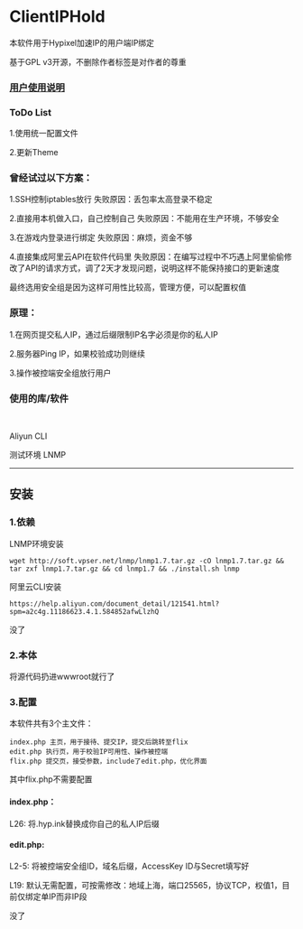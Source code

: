 # ClientIPHold #
本软件用于Hypixel加速IP的用户端IP绑定

基于GPL v3开源，不删除作者标签是对作者的尊重

### [用户使用说明](https://github.com/MikeWu597/ClientIPHold/blob/master/Usage.md) ###

### ToDo List ###

1.使用统一配置文件

2.更新Theme

### 曾经试过以下方案： ###

1.SSH控制iptables放行 失败原因：丢包率太高登录不稳定

2.直接用本机做入口，自己控制自己  失败原因：不能用在生产环境，不够安全

3.在游戏内登录进行绑定  失败原因：麻烦，资金不够

4.直接集成阿里云API在软件代码里  失败原因：在编写过程中不巧遇上阿里偷偷修改了API的请求方式，调了2天才发现问题，说明这样不能保持接口的更新速度

最终选用安全组是因为这样可用性比较高，管理方便，可以配置权值

### 原理： ###

1.在网页提交私人IP，通过后缀限制IP名字必须是你的私人IP

2.服务器Ping IP，如果校验成功则继续

3.操作被控端安全组放行用户
<br>
### 使用的库/软件 ###
<br>

Aliyun CLI

测试环境 LNMP

---
## 安装 ##

### 1.依赖 ###

LNMP环境安装

`wget http://soft.vpser.net/lnmp/lnmp1.7.tar.gz -cO lnmp1.7.tar.gz && tar zxf lnmp1.7.tar.gz && cd lnmp1.7 && ./install.sh lnmp `

阿里云CLI安装

`
https://help.aliyun.com/document_detail/121541.html?spm=a2c4g.11186623.4.1.584852afwLlzhQ
`

没了

### 2.本体 ###

将源代码扔进wwwroot就行了

### 3.配置 ###

本软件共有3个主文件：

```
index.php 主页，用于接待、提交IP，提交后跳转至flix
edit.php 执行页，用于校验IP可用性、操作被控端
flix.php 提交页，接受参数，include了edit.php，优化界面
```

其中flix.php不需要配置

#### index.php： ####

L26: 将.hyp.ink替换成你自己的私人IP后缀

#### edit.php:  ####
L2-5: 将被控端安全组ID，域名后缀，AccessKey ID与Secret填写好

L19: 默认无需配置，可按需修改：地域上海，端口25565，协议TCP，权值1，目前仅绑定单IP而非IP段

没了

